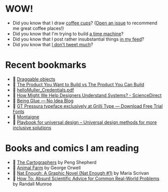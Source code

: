 # WOW!

- Did you know that I draw [coffee cups](https://papercups.mamuso.net/)? ([Open an issue](https://github.com/mamuso/papercups/issues) to recommend me great coffee places!)
- Did you know that I'm trying to build [a time machine](https://github.com/mamuso/fluxcapacitor)?
- Did you know that I post rather insubstantial things [in my feed](https://feed.mamuso.net/)?
- Did you know that [I don't tweet much](https://twitter.com/mamuso)?

# Recent bookmarks

- 👀 [Draggable objects](https://www.redblobgames.com/making-of/draggable/)
- 👀 [The Product You Want to Build vs The Product You Can Build](https://jonlax.framer.ai/writing/the-product-you-want-to-build-vs-the-product-you-can-build)
- 👀 [helloMuller_Credentials.pdf](https://www.dropbox.com/s/qs2rn6wrx23s56q/helloMuller_Credentials.pdf?dl=0)
- 👀 [How Might We Help Designers Understand Systems? - ScienceDirect](https://www.sciencedirect.com/science/article/pii/S2405872623000357)
- 👀 [Being Glue — No Idea Blog](https://noidea.dog/glue)
- 👀 [GT Pressura typeface exclusively at Grilli Type — Download Free Trial Fonts](https://www.gt-pressura.com/)
- 👀 [Montaigne](https://montaigne.io/)
- 👀 [Playbook for universal design – Universal design methods for more inclusive solutions](https://universaldesignguide.com/)


# Books and comics I am reading

- 📘 [The Cartographers](https://www.goodreads.com/book/show/56224531) by Peng Shepherd
- 📘 [Animal Farm](https://www.goodreads.com/book/show/8349198) by George Orwell
- 📘 [Nat Enough: A Graphic Novel (Nat Enough #1)](https://www.goodreads.com/book/show/45714795) by Maria Scrivan
- 📘 [How To: Absurd Scientific Advice for Common Real-World Problems](https://www.goodreads.com/book/show/43851501) by Randall Munroe


